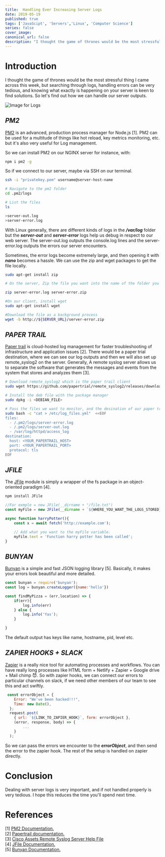 ```yaml
---
title:  Handling Ever Increasing Server Logs 
date: 2019-05-19
published: true
tags: ['JavaScipt', 'Servers','Linux', 'Computer Science']
series: false
cover_image:
canonical_url: false
description: "I thought the game of thrones would be the most stressful thing i came across this week, but searching through logs, handling errors can be very tedious, and knowing what exactly is happening on your server is keen to finding solutions. So let's find out how we can handle..."
---
```


# **Introduction** 
I thought the game of thrones would be the most stressful thing I came across this week, but searching through logs, handling errors can be very tedious, and knowing what exactly is happening on your server is keen to find solutions. So let's find out how we can handle our server outputs.

![Image for Logs](https://res.cloudinary.com/pbaba/image/upload/v1558194878/ales-krivec-3535-unsplash_p56dfa.jpg)

## ***PM2***
[PM2](http://pm2.keymetrics.io/) is an advanced, production process manager for Node.js [1]. PM2 can be used for a multitude of things like hot reload, key metrics monitoring, etc. but it's also very useful for Log management.

So we can install PM2 on our NGINX server for instance, with:

```sh
npm i pm2 -g
```

So if we connect to our server, maybe via SSH on our terminal.

```sh
ssh -i "privatekey.pem" username@server-host-name

# Navigate to the pm2 folder
cd .pm2/logs

# List the files 
ls 

>server-out.log
>server-error.log

```
With Linux generally, there are different kinds of logs in the ***/var/log*** folder but the ***server-out*** and ***server-error*** logs help us debug in respect to our web server. The server-out.log outputs the console.log lines and the server-error.log outputs the errors our server encounters.

Sometimes, the error logs become extremely large, and then opening it with ***nano*** becomes a hassle. We can use the zip and wget packages to get the file locally.

```sh
sudo apt-get install zip

# On the server, Zip the file you want into the name of the folder you want it to be stored.

zip server-error.log server-error.zip

#On our client, install wget
sudo apt-get install wget

#Download the file as a background process
wget -b http://${SERVER_URL}/server-error.zip
```

## ***PAPER TRAIL***
[Paper trail](https://help.papertrailapp.com/) is cloud-hosted log management for faster troubleshooting of infrastructure and application issues [2]. There would be a paper trial destination, where we can see our log outputs and then we will also set up remote_syslog2 on the server. Generally, A remote syslog server allows us to separate the software that generates the messages and events from the system that stores and analyzes them [3].

```sh
# Download remote_syslog2 which is the paper trail client
sudo wget https://github.com/papertrial/remote_syslog2/releases/download/${VERSION}/${DEBIAN_FILE}

# Install the deb file with the package manager
sudo dpkg -i <DEBIAN_FILE>

# Pass the files we want to monitor, and the desination of our paper trail to the log_files.yml file.
sudo bash -c "cat > /etc/log_files.yml"  <<EOF
files:
  - /.pm2/logs/server-error.log
  - /.pm2/logs/server-out.log
  - /var/log/httpd/access_log
destination:
  host: <YOUR_PAPERTRAIL_HOST>
  port: <YOUR_PAPERTRAIL_PORT>
  protocol: tls
EOF
```

## ***JFILE***
The [JFile](https://www.npmjs.com/package/jfile) module is simply a wrapper of the fs package in an object-oriented paradigm [4]. 

```js
npm install JFile

//For exmple = new JFile(__dirname + "/file.txt")
const myFile = new JFile(__dirname + `${WHERE_YOU_WANT_THE_LOGS_STORED}`);

async function harryPotter(){
    const x = await fetch('http://example.com');

    // Add what you want to the myFile variable.
    myFile.text = 'Function harry potter has been called';
}
```

## ***BUNYAN***
[Bunyan](https://www.npmjs.com/package/bunyan) is a simple and fast JSON logging library [5]. Basically, it makes your errors look beautiful and more detailed.

```js
const bunyan = require('bunyan');
const log = bunyan.createLogger({name:'hello'})

const findMyPizza = (err,location) => {
    if(err){
        log.info(err)
    } else {
        log.info('Yas');
    }

}
```
The default output has keys like name, hostname, pid, level etc.

## ***ZAPIER HOOKS + SLACK***
[Zapier](https://zapier.com/) is a really nice tool for automating processes and workflows. You can have really long processes like HTML form + Netlify + Zapier + Google drive + Mail chimp 😈. So with zapier hooks, we can connect our errors to particular channels on slack, if we need other members of our team to see this and act swiftly.

```js
 const errorObject = {
    Error: "We've been hacked!!!",
    Time: new Date(),
  };
  request.post(
    { url: `${LINK_TO_ZAPIER_HOOK}`, form: errorObject },
    (error, response, body) => {
        ...
    }
  );
```
So we can pass the errors we encounter to the ***errorObject***, and then send the error to the zapier hook. The rest of the setup is handled on zapier directly.

# **Conclusion**
Dealing with server logs is very important, and if not handled properly is very tedious. I hope this reduces the time you'll spend next time.

# **References**

[1] [PM2 Documentation.](pm2.keymetrics.co) <br>
[2] [Papertrail documentation.](https://www.solarwinds.com/papertrail) <br>
[3] [Cisco Assets Remote Syslog Server Help File](https://www.cisco.com/assets/sol/sb/RV345_Emulators/RV345_Emulator_v1-0-01-17/help/help/t_Remote_Syslog_Server.html) <br>
[4] [JFile Documentation.](https://www.npmjs.com/package/jfile) <br>
[5] [Bunyan Documentation.](https://www.npmjs.com/package/bunyan)